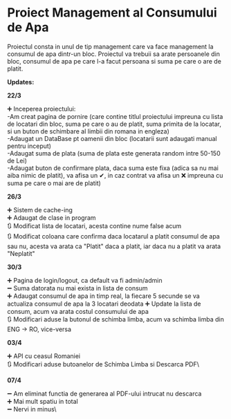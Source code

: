# Proiect Management al Consumului de Apa
Proiectul consta in unul de tip management care va face management la consumul de apa dintr-un bloc.
Proiectul va trebuii sa arate persoanele din bloc, consumul de apa pe care l-a facut persoana si suma pe care o are de platit.

<b> Updates: </b>

<b> 22/3 </b>

➕ Inceperea proiectului:\
    -Am creat pagina de pornire (care contine titlul proiectului impreuna cu lista de locatari din bloc, suma pe care o au de platit, suma primita de la locatar,
     si un buton de schimbare al limbii din romana in engleza)\
    -Adaugat un DataBase pt oamenii din bloc (locatarii sunt adaugati manual pentru inceput)\
    -Adaugat suma de plata (suma de plata este generata random intre 50-150 de Lei)\
    -Adaugat buton de confirmare plata, daca suma este fixa (adica sa nu mai aiba nimic de platit), va afisa un ✔, in caz contrat va afisa un ❌ impreuna cu suma pe care o mai are de platit)

<b> 26/3 </b>

➕ Sistem de cache-ing\
➕ Adaugat de clase in program\
🔃 Modificat lista de locatari, acesta contine nume false acum\
🔃 Modificat coloana care confirma daca locatarul a platit consumul de apa sau nu, acesta va arata ca "Platit" daca a platit, iar daca nu a platit va arata "Neplatit"

<b> 30/3 </b>

➕ Pagina de login/logout, ca default va fi admin/admin\
➖ Suma datorata nu mai exista in lista de consum\
➕ Adaugat consumul de apa in timp real, la fiecare 5 secunde se va actualiza consumul de apa la 3 locatari deodata
➕ Update la lista de consum, acum va arata costul consumului de apa\
🔃 Modificari aduse la butonul de schimba limba, acum va schimba limba din ENG -> RO, vice-versa

<b> 03/4 </b>

➕ API cu ceasul Romaniei\
🔃 Modificari aduse butoanelor de Schimba Limba si Descarca PDF\

<b> 07/4 </b>

➖ Am eliminat functia de generarea al PDF-ului intrucat nu descarca\
➕ Mai mult spatiu in total\
➖ Nervi in minus\
